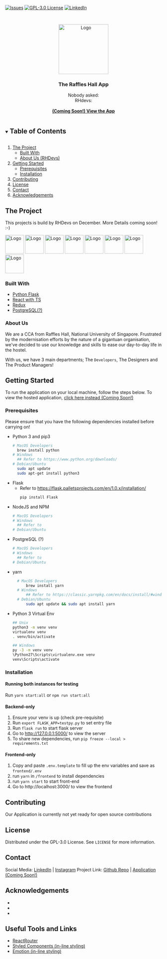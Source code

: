 [![Issues][issues-shield]][issues-url]
[![GPL-3.0 License][license-shield]][license-url]
[![LinkedIn][linkedin-shield]][linkedin-url]

<br />
<p align="center">
  <a href="https://github.com/rhdevs/rhapp/">
    <img src="assets/logos/white_logo.png" alt="Logo" width="160" height="160">
  </a>
  <h3 align="center">The Raffles Hall App</h3>
  <p align="center">
    Nobody asked:
    <br />
    RHdevs:
    <br/>
    <br/>
    <a href="https://github.com/github_username/repo_name"><strong>(Coming Soon!) View the App</strong></a>
    <br />
  </p>
</p>

<details open="open">
  <summary><h2 style="display: inline-block">Table of Contents</h2></summary>
  <ol>
    <li>
      <a href="#the-project">The Project</a>
      <ul>
        <li><a href="#built-with">Built With</a></li>
        <li><a href="#built-with">About Us (RHDevs)</a></li>
      </ul>
    </li>
    <li>
      <a href="#getting-started">Getting Started</a>
      <ul>
        <li><a href="#prerequisites">Prerequisites</a></li>
        <li><a href="#installation">Installation</a></li>
      </ul>
    </li>
    <li><a href="#contributing">Contributing</a></li>
    <li><a href="#license">License</a></li>
    <li><a href="#contact">Contact</a></li>
    <li><a href="#acknowledgements">Acknowledgements</a></li>
  </ol>
</details>

## The Project
<!-- Insert screenshots -->
This projects is build by RHDevs on December.
More Details coming soon! :-)
<div>
<img src="assets/logos/blue_logo.png" alt="Logo" width="60" height="60">
<img src="assets/logos/darkblue_logo.png" alt="Logo" width="60" height="60">
<img src="assets/logos/lightblue_logo.png" alt="Logo" width="60" height="60">
<img src="assets/logos/orange_logo.png" alt="Logo" width="60" height="60">
<img src="assets/logos/purple_logo.png" alt="Logo" width="60" height="60">
<img src="assets/logos/red_logo.png" alt="Logo" width="60" height="60">
<img src="assets/logos/black_logo.png" alt="Logo" width="60" height="60">
<img src="assets/logos/yellow_logo.png" alt="Logo" width="60" height="60">
</div>

### Built With

* [Python Flask](https://flask.palletsprojects.com/en/1.1.x/)
* [React with TS](https://reactjs.org/)
* [Redux](https://react-redux.js.org/introduction/quick-start)
* [PostgreSQL(?)](https://www.postgresql.org/)

### About Us
We are a CCA from Raffles Hall, National University of Singapore. Frustrated by the modernisation efforts by the nature of a gigantuan organisation, we've decided to use our knowledge and skills to ease our day-to-day life in the hostel.

With us, we have 3 main departments; The `Developers`, The Designers and The Product Managers!

## Getting Started
To run the application on your local machine, follow the steps below.
To view the hosted application, [click here instead (Coming Soon!)](http://lmao.com)

### Prerequisites
Please ensure that you have the following dependencies installed before carrying on!
* Python 3 and pip3
  ```sh
  # MacOS Developers
    brew install python
  # Windows
    ## Refer to https://www.python.org/downloads/
  # Debian/Ubuntu
    sudo apt update
    sudo apt-get install python3
  ```
* Flask 
  * Refer to https://flask.palletsprojects.com/en/1.0.x/installation/
    ```sh
    pip install Flask
    ```
* NodeJS and NPM
  ```sh
  # MacOS Developers
  # Windows
    ## Refer to 
  # Debian/Ubuntu
  ```
* PostgreSQL (?)
  ```sh
  # MacOS Developers
  # Windows
    ## Refer to
  # Debian/Ubuntu
  ```
* yarn
  ```sh
    # MacOS Developers
        brew install yarn
    # Windows
        ## Refer to https://classic.yarnpkg.com/en/docs/install/#windows-stable
    # Debian/Ubuntu
        sudo apt update && sudo apt install yarn
  ```
* Python 3 Virtual Env 
  ```sh
  ## Unix
  python3 -m venv venv
  virtualenv venv
  . venv/bin/activate
  
  ## Windows
  py -3 -m venv venv
  \Python27\Scripts\virtualenv.exe venv
  venv\Scripts\activate
  
  ```

### Installation
#### Running both instances for testing
Run `yarn start:all` or `npm run start:all`

#### Backend-only
1. Ensure your venv is up (check pre-requisite)
2. Run `export FLASK_APP=testpy.py` to set entry file
3. Run `flask run` to start flask server
4. Go to http://127.0.0.1:5000/ to view the server
5. To share new dependencies, run `pip freeze --local > requirements.txt`

#### Frontend-only
1. Copy and paste `.env.template` to fill up the env variables and save as `frontend/.env`
2. run `yarn` in `/frontend` to install dependencies
3. run `yarn start` to start front-end
4. Go to http://localhost:3000/ to view the frontend


<!-- CONTRIBUTING -->
## Contributing
Our Application is currently not yet ready for open source contributions

<!-- Contributions are what make the open source community such an amazing place to be learn, inspire, and create. Any contributions you make are **greatly appreciated**.

1. Fork the Project
2. Create your Feature Branch (`git checkout -b feature/AmazingFeature`)
3. Commit your Changes (`git commit -m 'Add some AmazingFeature'`)
4. Push to the Branch (`git push origin feature/AmazingFeature`)
5. Open a Pull Request -->

## License
Distributed under the  GPL-3.0 License. See `LICENSE` for more information.

## Contact
Social Media: [LinkedIn][linkedin-url] | [Instagram][instagram-url]
Project Link: [Github Repo](https://github.com/rhdevs/rhapp) | [Application (Coming Soon!)](https://google.com)

## Acknowledgements
* []()
* []()
* []()

## Useful Tools and Links
* [ReactRouter](https://reactrouter.com/web/api/BrowserRouter)
* [Styled Components (in-line styling)](https://github.com/styled-components/styled-components)
* [Emotion (in-line styling)](https://emotion.sh/docs/introduction)

[issues-shield]: https://img.shields.io/github/issues/github_username/repo.svg?style=for-the-badge
[issues-url]: https://github.com/rhdevs/rhapp/issues
[license-shield]: https://img.shields.io/github/license/github_username/repo.svg?style=for-the-badge
[license-url]: https://github.com/rhdevs/rhapp/blob/main/LICENSE.txt
[linkedin-shield]: https://img.shields.io/badge/-LinkedIn-black.svg?style=for-the-badge&logo=linkedin&colorB=555
[linkedin-url]: https://www.linkedin.com/company/rhdevs
[instagram-url]: https://www.instagram.com/rhdevs/
